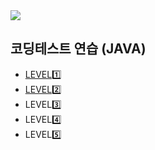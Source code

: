 <img src="https://programmers.co.kr/assets/bi-programmers-light-0d164d49b51a123bab5cca11106145d6fac5a5ac04b8646780369c2a5bc0dd79.png" />

## 코딩테스트 연습 (JAVA) 
* <a href="https://github.com/dev-hee99/Programers/tree/master/study/src/level1">LEVEL1️⃣</a>
* <a href="https://github.com/dev-hee99/Programers/tree/master/study/src/level2">LEVEL2️⃣</a>
* LEVEL3️⃣
* LEVEL4️⃣
* LEVEL5️⃣

